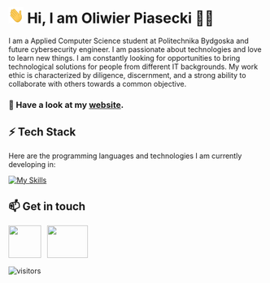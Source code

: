 
# <img src="https://raw.githubusercontent.com/ABSphreak/ABSphreak/master/gifs/Hi.gif" height="32px" width="30px"> Hi, I am Oliwier Piasecki 👨‍💻

I am a Applied Computer Science student at Politechnika Bydgoska and future cybersecurity engineer. I am passionate about technologies and love to learn new things.
I am constantly looking for opportunities to bring technological solutions for people from different IT backgrounds. My work ethic is characterized by diligence, discernment, and a strong ability to collaborate with others towards a common objective. 

### 🔭 Have a look at my [website](http://piaseckioliwier.com/).


## ⚡ Tech Stack

Here are the programming languages and technologies I am currently developing in:

  
[![My Skills](https://skillicons.dev/icons?i=py,powershell,linux)](http://piaseckioliwier.com/)
  

## 📫 Get in touch
<a href="https://www.linkedin.com/in/oliwierpiasecki/"><img src="https://cdn-icons-png.flaticon.com/512/174/174857.png" width="64" height="64"></a> &nbsp; <a href="mailto:piaseckioliwier@gmail.com"><img src="https://upload.wikimedia.org/wikipedia/commons/thumb/7/7e/Gmail_icon_%282020%29.svg/2560px-Gmail_icon_%282020%29.svg.png" width="80" height="64"></a>


![visitors](https://visitor-badge.glitch.me/badge?page_id=piaseckioliwier/piaseckioliwier)


 
